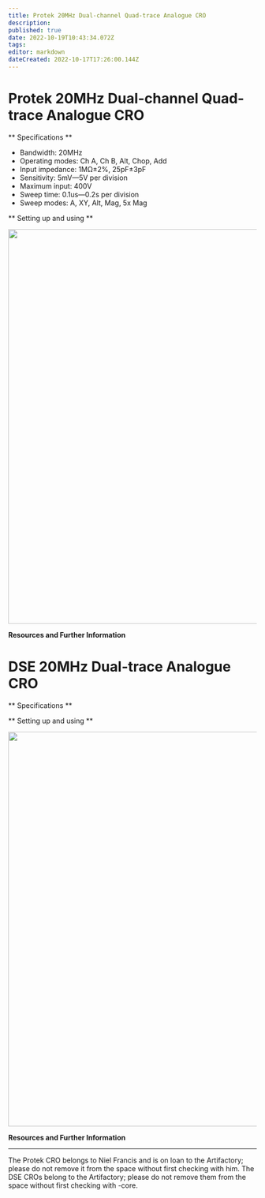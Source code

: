 ```yaml
---
title: Protek 20MHz Dual-channel Quad-trace Analogue CRO
description: 
published: true
date: 2022-10-19T10:43:34.072Z
tags: 
editor: markdown
dateCreated: 2022-10-17T17:26:00.144Z
---
```


# Protek 20MHz Dual-channel Quad-trace Analogue CRO

\*\* Specifications \*\*

-   Bandwidth: 20MHz
-   Operating modes: Ch A, Ch B, Alt, Chop, Add
-   Input impedance: 1MΩ±2%, 25pF±3pF
-   Sensitivity: 5mV—5V per division
-   Maximum input: 400V
-   Sweep time: 0.1us—0.2s per division
-   Sweep modes: A, XY, Alt, Mag, 5x Mag

\*\* Setting up and using \*\*

<img src="/tools/cro_protek_6502a_front_.jpg" width="800" />

**Resources and Further Information**

# DSE 20MHz Dual-trace Analogue CRO

\*\* Specifications \*\*

\*\* Setting up and using \*\*

<img src="/tools/cro_dse-q1802_front_.jpg" width="800" />

**Resources and Further Information**

------------------------------------------------------------------------

The Protek CRO belongs to Niel Francis and is on loan to the Artifactory; please do not remove it from the space without first checking with him. The DSE CROs belong to the Artifactory; please do not remove them from the space without first checking with -core.
